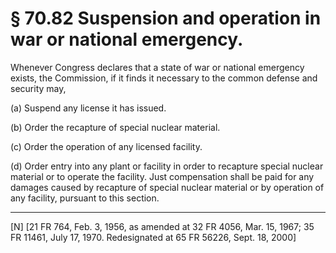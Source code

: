 # § 70.82   Suspension and operation in war or national emergency.

Whenever Congress declares that a state of war or national emergency exists, the Commission, if it finds it necessary to the common defense and security may, 


(a) Suspend any license it has issued. 


(b) Order the recapture of special nuclear material. 


(c) Order the operation of any licensed facility. 


(d) Order entry into any plant or facility in order to recapture special nuclear material or to operate the facility. Just compensation shall be paid for any damages caused by recapture of special nuclear material or by operation of any facility, pursuant to this section. 



---

[N] [21 FR 764, Feb. 3, 1956, as amended at 32 FR 4056, Mar. 15, 1967; 35 FR 11461, July 17, 1970. Redesignated at 65 FR 56226, Sept. 18, 2000] 




